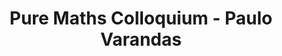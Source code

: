 ---
layout: seminartalk
speaker: Paulo Varandas
speakerinst: Universidade do Porto
speakershortinst: Porto
speakerurl: https://sites.google.com/view/paulovarandas/
talktitle: 
talkdate: Mar 31 2022
talkterm: "2022S2"
talktime: "16.00"
talkplace: Purdie Theatre C
title: "Pure Maths Colloquium - Paulo Varandas"
---